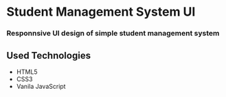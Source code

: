 # Student Management System UI

### Responnsive UI design of simple student management system

## Used Technologies

- HTML5
- CSS3
- Vanila JavaScript